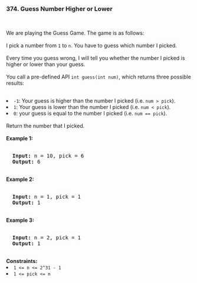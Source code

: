 <h3>374. Guess Number Higher or Lower</h3><br>

We are playing the Guess Game. The game is as follows:<br>
<br>
I pick a number from <code>1</code> to <code>n</code>. You have to guess which number I picked.<br>
<br>
Every time you guess wrong, I will tell you whether the number I picked is higher or lower than your guess.<br>
<br>
You call a pre-defined API <code>int guess(int num)</code>, which returns three possible results:<br>
<br>
<li><code>-1</code>: Your guess is higher than the number I picked (i.e. <code>num > pick</code>).</li>
<li><code>1</code>: Your guess is lower than the number I picked (i.e. <code>num < pick</code>).</li>
<li><code>0</code>: your guess is equal to the number I picked (i.e. <code>num == pick</code>).</li>
<br>
Return the number that I picked.<br>
<br>
<b>Example 1:</b><br>
<br>
<pre>
  <strong>Input:</strong> n = 10, pick = 6
  <strong>Output:</strong> 6
</pre>
<br>
<b>Example 2:</b><br>
<br>
<pre>
  <strong>Input:</strong> n = 1, pick = 1
  <strong>Output:</strong> 1
</pre>
<br>
<b>Example 3:</b><br>
<br>
<pre>
  <strong>Input:</strong> n = 2, pick = 1
  <strong>Output:</strong> 1
</pre>
<br> 
<b>Constraints:</b><br>
<li><code>1 <= n <= 2^31 - 1</code></li>
<li><code>1 <= pick <= n</code></li>
